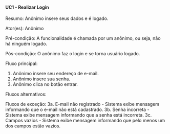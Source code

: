 #### UC1 - Realizar Login

Resumo: Anônimo insere seus dados e é logado.

Ator(es): Anônimo

Pré-condição: A funcionalidade é chamada por um anônimo, ou seja, não há ninguém logado.

Pós-condição: O anônimo faz o login e se torna usuário logado.

Fluxo principal: 
  1. Anônimo insere seu endereço de e-mail.
  2. Anônimo insere sua senha.
  3. Anônimo clica no botão entrar.

Fluxos alternativos:

Fluxos de exceção:
  3a. E-mail não registrado - Sistema exibe mensagem informando que o e-mail não está cadastrado.
  3b. Senha incorreta - Sistema exibe mensagem informando que a senha está incorreta.
  3c. Campos vazios - Sistema exibe mensagem informando que pelo menos um dos campos estão vazios.
  
